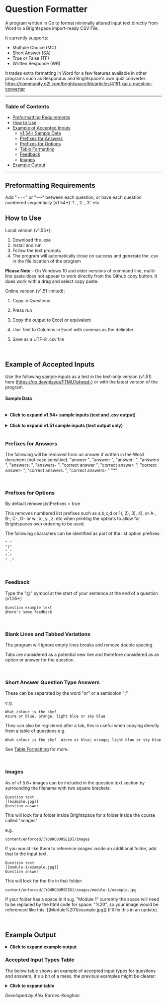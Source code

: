 # Question Formatter
A program written in Go to format minimally altered input text directly from Word to a Brightspace import-ready CSV File.

It currently supports:
- Multiple Choice (MC)
- Short Answer (SA)
- True or False (TF)
- Written Response (WR)

It trades extra formatting in Word for a few features available in other programs such as Respondus and Brightspace's own quiz converter: https://community.d2l.com/brightspace/kb/articles/4161-quiz-question-converter

---

### Table of Contents
- [Preformatting Requirements](#preformatting-requirements)
- [How to Use](#how-to-use)
- [Example of Accepted Inputs](#example-of-accepted-inputs)
    - [v1.54+ Sample Data](#sample-data)
  - [Prefixes for Answers](#prefixes-for-answers) 
  - [Prefixes for Options](#prefixes-for-options)
  - [Table Formatting](#table-formatting) 
  - [Feedback](#feedback)
  - [Images](#images)
- [Example Output](#example-output) 

---

## Preformatting Requirements
Add "+++" or "---" between each question, or have each question numbered sequentially (v1.54+) '1. , 2. , 3.' etc 

## How to Use

Local version (v1.55+):
1. Download the .exe
2. Install and run
3. Follow the text prompts
4. The program will automatically close on success and generate the .csv in the file location of the program

**Please Note** - On Windows 10 and older versions of command line, multi-line paste does not appear to work directly from the Github copy button. It does work with a drag and select copy paste.

Online version (v1.51 limited): 
1. Copy in Questions
2. Press run
3. Copy the output to Excel or equivalent
4. Use Text to Columns in Excel with commas as the delimiter
5. Save as a UTF-8 .csv file

   <br>

## Example of Accepted Inputs
Use the following sample inputs as a test in the text-only version (v1.51) here (https://go.dev/play/p/FTMU7afwqd-) or with the latest version of the program.

#### Sample Data

<br>

<details>
  <summary><b>Click to expand v1.54+ sample inputs (text and .csv output) </b></summary>
  
## v1.54+ Sample Data

```
Multiple choice question text example that can end in any character?

a. Option a text
b. Option b text
*c. Option c text
d. Option d text
@Feedback goes here
+++

Multiple choice question text example showing that there can be 3+ different options
a) Option a
b) Option b
c) Option c
d) Option d
e) Option e
f) Option f

Answer c
+++
What colour is the sky?
Azure or blue; orange
+++
Write the value of the 5 in the number 8526.	500
+++
Write the value of the 7 in the number 97 450.	7000 or 7 000 or 7,000
+++
Write this as a number. 7 tens of thousands, 4 hundreds and 2 ones	70402 or 70 402 or 70,402
+++
9 + 6 =
15
+++
24 + 5 =	29
@Feedback goes here
---
628 - 284 =  34    @Feedback goes here
---
The Earth is the only planet in our solar system with liquid water on its surface. 	False
---
What is the colour of grass?
answer green or brown
---
Short answer no question mark
a short answer
---
Which planet is known as the Red Planet?

1) Venus
2) Mars
3) Jupiter
4) Saturn

2

1. Mars is known as the Red Planet
TRUE

2. Venus is known as the Red Planet
F
@Here is some feedback about this question

3. Jupiter is known as the Red Planet
False

4. Who wrote the novel "Pride and Prejudice"?

A) Charles Dickens
@@Feedback for option A (from v1.5.7)
B) Jane Austen
C) Mark Twain
@@Feedback for option C (from v1.5.7)
D) George Orwell

Correct answer B.
@Overall question feedback is formatted like this
---
What is the square root of 81?

a - 8
b - 9
c - 10
d - 11
e - 999

b
---
True or false, this has been a difficult but rewarding process

true
---
True or false, v1.5.6 now includes images in the questionText?
[[example.jpg]]
true
+++
END
```

### Table Formatting
Also works copying from a table formatted like this:

|Question|Acceptable answers| |
|----|----|----|
|Write the value of the 5 in the number 8526.|500|---|
|Write the value of the 7 in the number 97 450.|7000 or 7 000 or 7,000|---|
|Write this as a number. 7 tens of thousands, 4 hundreds and 2 ones|70402 or 70 402 or 70,402|---|
|9 + 6 =|15|---|
|16 + 7 =|23|---|
|24 + 5 =|29|+++|
|628 - 284 =|344|+++|
|The Earth is the only planet in our solar system with liquid water on its surface. |False|+++|
|The Great Wall of China is visible from space with the naked eye. |false|+++|
|True or False: Diamonds are the hardest natural substance on Earth. |Answer: True|+++|
</details>
<br>
<details>
  <summary><b>Click to expand v1.51 sample inputs (text output only)</b></summary>

## v1.51 Sample Data
```
What is the capital of Australia?

a. Sydney
b. Melbourne
*c. Canberra
d. Adelaide
+++

What is the capital of Australia?

a. Sydney
b. Melbourne
c. Canberra
d. Adelaide

Answer c
+++
What colour is the sky?
Azure or blue; orange
+++
Write the value of the 5 in the number 8526.	500
+++
Write the value of the 7 in the number 97 450.	7000 or 7 000 or 7,000
+++
Write this as a number. 7 tens of thousands, 4 hundreds and 2 ones	70402 or 70 402 or 70,402
+++
9 + 6 =
15
+++
16 + 7 =	23
---
24 + 5 =	29
---
628 - 284 =  344
---
The Earth is the only planet in our solar system with liquid water on its surface. 	False
---
What is the colour of grass?
answer green or brown
---
Short answer no question mark
a short answer
---
Which planet is known as the Red Planet?

1) Venus
2) Mars
3) Jupiter
4) Saturn

2

+++
Mars is known as the Red Planet
TRUE
+++
Venus is known as the Red Planet
F

+++
Jupiter is known as the Red Planet
False

+++
Who wrote the novel "Pride and Prejudice"?

A) Charles Dickens
B) Jane Austen
C) Mark Twain
D) George Orwell

Correct answer B.
---
What is the square root of 81?

a - 8
b - 9
c - 10
d - 11
e - 999

b
---
True or false, this has been a difficult but rewarding process

true
---
```

</details>

<br>

### Prefixes for Answers
The following will be removed from an answer if written in the Word document (not case sensitive):
"answer ", "answer: ", "answer- ", "answers ", "answers: ", "answers- ", "correct answer ", "correct answer: ", "correct answer- ", "correct answers: ", "correct answers- " "*"

<br>

### Prefixes for Options
By default removeListPrefixes = true

This removes numbered list prefixes such as a,b,c,d or 1), 2), 3), 4), or A-, B-, C-, D- or w., x., y., z. etc when printing the options to allow for Brightspaces own ordering to be used.

The following characters can be identified as part of the list option prefixes:
```
" "
")"
"."
"-"
" -"
```

<br>

### Feedback
Type the "@" symbol at the start of your sentence at the end of a question (v1.55+)
```
Question example text
@Here's some feedback
```
<br>

### Blank Lines and Tabbed Variations
The program will ignore empty lines breaks and remove double spacing.

Tabs are considered as a potential new line and therefore considered as an option or answer for the question.

<br>

### Short Answer Question Type Answers
These can be separated by the word "or" or a semicolon ";"

e.g. 
```
What colour is the sky?
Azure or blue; orange; light blue or sky blue
```

They can also be registered after a tab, this is useful when copying directly from a table of questions
e.g.
```
What colour is the sky?  Azure or blue; orange; light blue or sky blue
```

See [Table Formatting](#table-formatting) for more.

<br>

### Images
As of v1.5.6+ images can be included in the question text section by surrounding the filename with two square brackets:

```
Question text
[[example.jpg]]
Question answer
```

This will look for a folder inside Brightspace for a folder inside the course called "images"

e.g.
```
content/enforced/[YOURCOURSEID]/images
```

If you would like them to reference images inside an additional folder, add that to the input text. 

```
Question text
[[module-1/example.jpg]]
Question answer
```

This will look for the file in that folder:

```
content/enforced/[YOURCOURSEID]/images/module-1/example.jpg
```

If your folder has a space in it e.g. "Module 1" currently the space will need to be replaced by the html code for space: "%20", so your image would be referenced like this: [[Module%201/example.jpg]] (I'll fix this in an update).

<br>

## Example Output
<details>
  <summary><b>Click to expand example output</b></summary>

|NewQuestion|MC| |
|:----|:----|:----|
|ID| | |
|Title| | |
|QuestionText|What is the capital of Australia?| |
|Points| | |
|Difficulty| | |
|Image| | |
|Option|0|Sydney|
|Option|0|Melbourne|
|Option|100|Canberra|
|Option|0|Adelaide|
|Hint| | |
|Feedback| | |
| | | |
|NewQuestion|MC| |
|ID| | |
|Title| | |
|QuestionText|What is the capital of Australia?| |
|Points| | |
|Difficulty| | |
|Image| | |
|Option|0|Sydney|
|Option|0|Melbourne|
|Option|100|Canberra|
|Option|0|Adelaide|
|Hint| | |
|Feedback| | |
| | | |
|NewQuestion|SA| |
|ID| | |
|Title| | |
|QuestionText|Write the value of the 5 in the number 8526.| |
|Points| | |
|Difficulty| | |
|Image| | |
|Answer|100|500|
|Hint| | |
|Feedback| | |
| | | |
|NewQuestion|SA| |
|ID| | |
|Title| | |
|QuestionText|Write the value of the 7 in the number 97 450.| |
|Points| | |
|Difficulty| | |
|Image| | |
|Answer|100|7000|
|Answer|100|7 000|
|Answer|100|7,000|
|Hint| | |
|Feedback| | |
| | | |
|NewQuestion|SA| |
|ID| | |
|Title| | |
|QuestionText|Write this as a number. 7 tens of thousands, 4 hundreds and 2 ones| |
|Points| | |
|Difficulty| | |
|Image| | |
|Answer|100|70402|
|Answer|100|70 402|
|Answer|100|70,402|
|Hint| | |
|Feedback| | |
| | | |
|NewQuestion|SA| |
|ID| | |
|Title| | |
|QuestionText|9 + 6 =| |
|Points| | |
|Difficulty| | |
|Image| | |
|Answer|100|15|
|Hint| | |
|Feedback| | |
| | | |
|NewQuestion|SA| |
|ID| | |
|Title| | |
|QuestionText|16 + 7 =| |
|Points| | |
|Difficulty| | |
|Image| | |
|Answer|100|23|
|Hint| | |
|Feedback| | |
| | | |
|NewQuestion|SA| |
|ID| | |
|Title| | |
|QuestionText|24 + 5 =| |
|Points| | |
|Difficulty| | |
|Image| | |
|Answer|100|29|
|Hint| | |
|Feedback| | |
| | | |
|NewQuestion|TF| |
|ID| | |
|Title| | |
|QuestionText|The Earth is the only planet in our solar system with liquid water on its surface. | |
|Points| | |
|Difficulty| | |
|Image| | |
|TRUE|0| |
|FALSE|100| |
|Hint| | |
|Feedback| | |
| | | |
|NewQuestion|SA| |
|ID| | |
|Title| | |
|QuestionText|What is the colour of grass?| |
|Points| | |
|Difficulty| | |
|Image| | |
|Answer|100|green|
|Answer|100|brown|
|Hint| | |
|Feedback| | |
| | | |
|NewQuestion|SA| |
|ID| | |
|Title| | |
|QuestionText|Short answer no question mark| |
|Points| | |
|Difficulty| | |
|Image| | |
|Answer|100|a short answer|
|Hint| | |
|Feedback| | |
| | | |
|NewQuestion|MC| |
|ID| | |
|Title| | |
|QuestionText|Which planet is known as the Red Planet?| |
|Points| | |
|Difficulty| | |
|Image| | |
|Option|0|Venus|
|Option|100|Mars|
|Option|0|Jupiter|
|Option|0|Saturn|
|Hint| | |
|Feedback| | |
| | | |
|NewQuestion|TF| |
|ID| | |
|Title| | |
|QuestionText|Mars is known as the Red Planet| |
|Points| | |
|Difficulty| | |
|Image| | |
|TRUE|100| |
|FALSE|0| |
|Hint| | |
|Feedback| | |
| | | |
|NewQuestion|TF| |
|ID| | |
|Title| | |
|QuestionText|Venus is known as the Red Planet| |
|Points| | |
|Difficulty| | |
|Image| | |
|TRUE|0| |
|FALSE|100| |
|Hint| | |
|Feedback| | |
| | | |
|NewQuestion|TF| |
|ID| | |
|Title| | |
|QuestionText|Jupiter is known as the Red Planet| |
|Points| | |
|Difficulty| | |
|Image| | |
|TRUE|0| |
|FALSE|100| |
|Hint| | |
|Feedback| | |
| | | |
|NewQuestion|MC| |
|ID| | |
|Title| | |
|QuestionText|Who wrote the novel "Pride and Prejudice"?| |
|Points| | |
|Difficulty| | |
|Image| | |
|Option|0|Charles Dickens|
|Option|100|Jane Austen|
|Option|0|Mark Twain|
|Option|0|George Orwell|
|Hint| | |
|Feedback| | |
| | | |
|NewQuestion|MC| |
|ID| | |
|Title| | |
|QuestionText|What is the square root of 81?| |
|Points| | |
|Difficulty| | |
|Image| | |
|Option|0|8|
|Option|100|9|
|Option|0|10|
|Option|0|11|
|Option|0|999|
|Hint| | |
|Feedback| | |
| | | |
|NewQuestion|TF| |
|ID| | |
|Title| | |
|QuestionText|True or false, this has been a difficult but rewarding process| |
|Points| | |
|Difficulty| | |
|Image| | |
|TRUE|100| |
|FALSE|0| |
|Hint| | |
|Feedback| | |
| | | |
|NewQuestion|WR| |
|ID| | |
|Title| | |
|QuestionText|What colour is the sky?| |
|Points| | |
|Difficulty| | |
|Image| | |
|InitialText| | |
|AnswerKey| | |
</details>

### Accepted Input Types Table
The below table shows an example of accepted input types for questions and answers, it's a bit of a mess, the previous examples might be clearer:
<details> <summary><b>Click to expand table</b></summary>
  
| Multiple Choice | Multiple Choice | Short Answer | Short Answer | True or False | True or False | Written Response | Written Response |
|---|---|---|---|---|---|---|---|
| *Accepted Inputs* | *Accepted Answer Inputs* | *Accepted Inputs* | *Accepted Answer Inputs* | *Accepted Inputs* | *Accepted Answer Inputs* | *Accepted Inputs* | *Accepted Answer Inputs* |
|  Question text<br><br>a<br>*b<br>c<br>d | *b | Question text<br><br>Single answer | Single answer | Question text<br><br>TRUE | TRUE | Question text | *None required* |
|  Question text<br><br>1<br>2<br>3<br>4<br><br>  Correct answer 2 | Correct answer 2 | Question text ending in a question mark?<br><br>answer 1 or answer 2 or answer 3 | answer 1 or answer 2 or answer 3 | Question text ending in a question mark?<br><br>T | T | Question text ending in a question mark? |  |
| Question text<br><br>w<br>x<br>y<br>z<br><br>  Answer x | Answer x | Question text<br><br>answer 1; answer 2; answer 3 | answer 1; answer 2; answer 3 | | true  |  |  |
| Question text<br><br>a<br>b<br>c<br>d<br>e<br>f<br>...<br><br>correct answer: b | correct answer: b |  | answer 1 or answer 2; answer 3 |  | FaLsE  |  |  |
  
</details>

*Developed by Alex Barnes-Keoghan*
